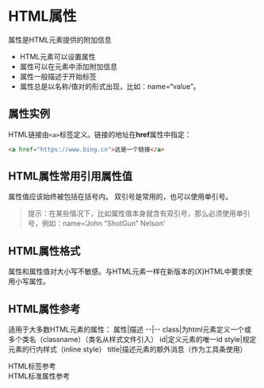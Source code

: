 # HTML属性

属性是HTML元素提供的附加信息

- HTML元素可以设置属性
- 属性可以在元素中添加附加信息
- 属性一般描述于开始标签
- 属性总是以名称/值对的形式出现，比如：name=“value”。

## 属性实例

HTML链接由`<a>`标签定义。链接的地址在**href**属性中指定：

```html
<a href="https://www.bing.cn">这是一个链接</a>
```

## HTML属性常用引用属性值

属性值应该始终被包括在括号内。
双引号是常用的，也可以使用单引号。
> 提示：在某些情况下，比如属性值本身就含有双引号，那么必须使用单引号，例如：name=‘John “ShotGun” Nelson’

## HTML属性格式

属性和属性值对大小写不敏感。与HTML元素一样在新版本的(X)HTML中要求使用小写属性。

## HTML属性参考

适用于大多数HTML元素的属性：
属性|描述
--|--
class|为html元素定义一个或多个类名（classname）（类名从样式文件引入）
id|定义元素的唯一id
style|规定元素的行内样式（inline style）
title|描述元素的额外消息（作为工具条使用）

HTML标签参考  
HTML标准属性参考